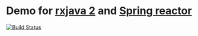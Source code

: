 # Demo for [rxjava 2](https://github.com/ReactiveX/RxJava) and [Spring reactor](https://projectreactor.io/)

[![Build Status](https://travis-ci.org/vsdev1/reactive-demo.svg?branch=master)](https://travis-ci.org/vsdev1/reactive-demo) 
